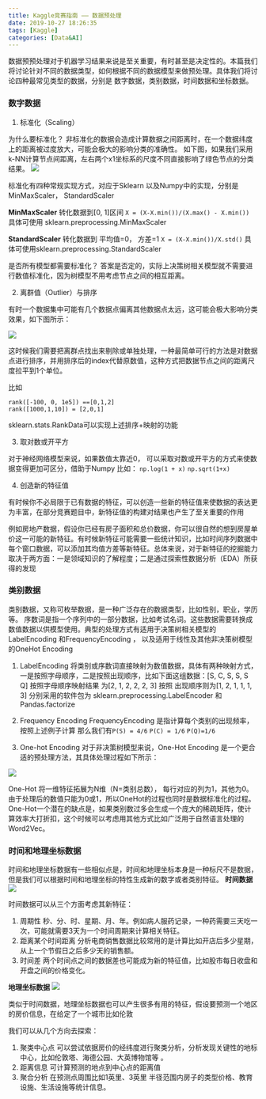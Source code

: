```yaml
---
title: Kaggle竞赛指南 —— 数据预处理
date: 2019-10-27 18:26:35
tags: [Kaggle]
categories: [Data&AI]
---
```



数据预预处理对于机器学习结果来说是至关重要，有时甚至是决定性的。本篇我们将讨论针对不同的数据类型，如何根据不同的数据模型来做预处理。具体我们将讨论四种最常见类型的数据，分别是 数字数据，类别数据，时间数据和坐标数据。

### 数字数据

1.  标准化（Scaling）

为什么要标准化？ 非标准化的数据会造成计算数据之间距离时，在一个数据纬度上的距离被过度放大，可能会极大的影响分类的准确性。 如下图，如果我们采用k-NN计算节点间距离，左右两个x1坐标系的尺度不同直接影响了绿色节点的分类结果。
![](https://user-images.githubusercontent.com/1400357/91475165-19dd6e00-e893-11ea-89d3-cd7181c0bee1.png)


标准化有四种常规实现方式，对应于Sklearn 以及Numpy中的实现，分别是MinMaxScaler， StandardScaler

**MinMaxScaler**
转化数据到[0, 1]区间
`X = (X-X.min())/(X.max() - X.min())`
具体可使用 sklearn.preprocessing.MinMaxScaler

**StandardScaler**
转化数据到 平均值=0， 方差=1
`X = (X-X.min())/X.std()`
具体可使用sklearn.preprocessing.StandardScaler

是否所有模型都需要标准化？ 答案是否定的，实际上决策树相关模型就不需要进行数值标准化，因为树模型不用考虑节点之间的相互距离。

2. 离群值（Outlier）与排序

有时一个数据集中可能有几个数据点偏离其他数据点太远，这可能会极大影响分类效果，如下图所示：

![](https://user-images.githubusercontent.com/1400357/91475264-3e394a80-e893-11ea-8c2a-3d7f0682a24a.png)


这时候我们需要把离群点找出来剔除或单独处理，一种最简单可行的方法是对数据点进行排序，并用排序后的index代替原数值，这种方式把数据节点之间的距离尺度拉平到1个单位。

比如
``` 
rank([-100, 0, 1e5]) ==[0,1,2]
rank([1000,1,10]) = [2,0,1] 
```

sklearn.stats.RankData可以实现上述排序+映射的功能

3. 取对数或开平方

对于神经网络模型来说，如果数值太靠近0， 可以采取对数或开平方的方式来使数据变得更加可区分，借助于Numpy 比如：
`np.log(1 + x)`
`np.sqrt(1+x)`

4. 创造新的特征值

有时候你不必局限于已有数据的特征，可以创造一些新的特征值来使数据的表达更为丰富，在部分竞赛题目中，新特征值的构建对结果也产生了至关重要的作用

例如房地产数据，假设你已经有房子面积和总价数据，你可以很自然的想到房屋单价这一可能的新特征。有时候新特征可能需要一些统计知识，比如时间序列数据中每个窗口数据，可以添加其均值方差等新特征。总体来说，对于新特征的挖掘能力取决于两方面：一是领域知识的了解程度；二是通过探索性数据分析（EDA）所获得的发现

### 类别数据

类别数据，又称可枚举数据，是一种广泛存在的数据类型，比如性别，职业，学历等。 序数词是指一个序列中的一部分数据，比如考试名词。这些数据需要转换成数值数据以供模型使用。典型的处理方式有适用于决策树相关模型的LabelEncoding 和FrequencyEncoding ， 以及适用于线性及其他非决策树模型的OneHot Encoding

1. LabelEncoding
 将类别或序数词直接映射为数值数据，具体有两种映射方式，一是按照字母顺序，二是按照出现顺序，比如下面这组数据：[S, C, S, S, S Q]
按照字母顺序映射结果 为[2, 1, 2, 2, 2, 3] 按照 出现顺序则为[1, 2, 1, 1, 1, 3]
分别采用的软件包为  sklearn.preprocessing.LabelEncoder 和 Pandas.factorize

2. Frequency Encoding
FrequencyEncoding 是指计算每个类别的出现频率，按照上述例子计算 那么我们有`P(S) = 4/6` `P(C) = 1/6` `P(Q)=1/6`

3. One-hot Encoding 
对于非决策树模型来说，One-Hot Encoding 是一个更合适的预处理方法，其具体处理过程如下所示：

![](https://user-images.githubusercontent.com/1400357/91475326-54470b00-e893-11ea-8092-99fcdc5ae13e.png)

One-Hot 将一维特征拓展为N维（N=类别总数）， 每行对应的列为1，其他为0。
由于处理后的数值只能为0或1，所以OneHot的过程也同时是数据标准化的过程。
One-Hot一个潜在的缺点是，如果类别数过多会生成一个庞大的稀疏矩阵，使计算效率大打折扣，这个时候可以考虑用其他方式比如广泛用于自然语言处理的Word2Vec。

### 时间和地理坐标数据

时间和地理坐标数据有一些相似点是，时间和地理坐标本身是一种标尺不是数据，但是我们可以根据时间和地理坐标的特性生成新的数字或者类别特征。
**时间数据**
![](https://user-images.githubusercontent.com/1400357/91475421-780a5100-e893-11ea-8d86-96eb1cd56f7e.png)

时间数据可以从三个方面考虑其新特征：
1. 周期性
秒、分、时、星期、月、年。例如病人服药记录，一种药需要三天吃一次，可能就需要3天为一个时间周期来计算相关特征。
2. 距离某个时间距离
分析电商销售数据比较常用的是计算比如开店后多少星期，从上一个节假日之后多少天的销售额。
3. 时间差
两个时间点之间的数据差也可能成为新的特征值，比如股市每日收盘和开盘之间的价格变化。

**地理坐标数据**
![](https://user-images.githubusercontent.com/1400357/91475477-8eb0a800-e893-11ea-9692-a0d65019ee2f.png)


类似于时间数据，地理坐标数据也可以产生很多有用的特征，假设要预测一个地区的房价信息，在给定了一个城市比如伦敦

我们可以从几个方向去探索：
1. 聚类中心点
可以尝试依据房价的经纬度进行聚类分析，分析发现关键性的地标中心，比如伦敦塔、海德公园、大英博物馆等 。
2. 距离信息
可计算预测的地点到中心点的距离值
3. 聚合分析
在预测点周围比如1英里、3英里 半径范围内房子的类型价格、教育设施、生活设施等统计信息。




